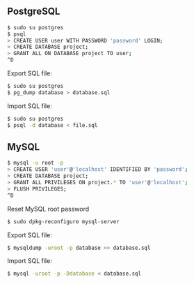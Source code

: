 PostgreSQL
----------

```bash
$ sudo su postgres
$ psql
> CREATE USER user WITH PASSWORD 'password' LOGIN;
> CREATE DATABASE project;
> GRANT ALL ON DATABASE project TO user;
^D
```
Export SQL file:

```bash
$ sudo su postgres
$ pg_dump database > database.sql
```

Import SQL file:

```bash
$ sudo su postgres
$ psql -d database < file.sql 
```

MySQL
-----

```bash
$ mysql -u root -p
> CREATE USER 'user'@'localhost' IDENTIFIED BY 'password';
> CREATE DATABASE project;
> GRANT ALL PRIVILEGES ON project.* TO 'user'@'localhost';
> FLUSH PRIVILEGES;
^D
```

Reset MySQL root password
```bash
$ sudo dpkg-reconfigure mysql-server
```

Export SQL file:

```bash
$ mysqldump -uroot -p database >> database.sql
```

Import SQL file:

```bash
$ mysql -uroot -p -Ddatabase < database.sql
```
